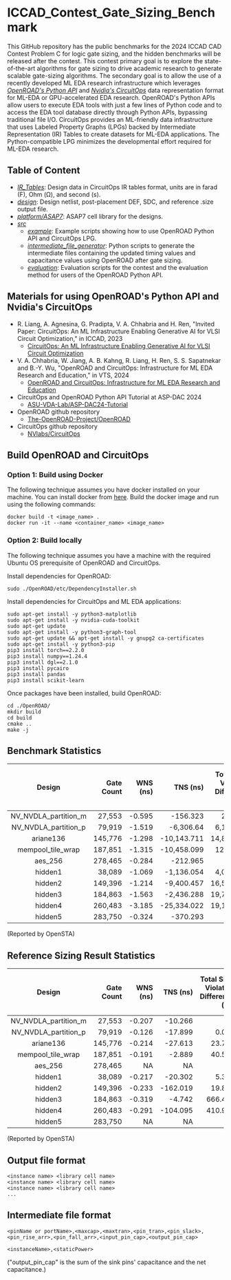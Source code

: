 # ICCAD_Contest_Gate_Sizing_Benchmark
This GitHub repository has the public benchmarks for the 2024 ICCAD CAD Contest Problem C for logic gate sizing, and the hidden benchmarks will be released after the contest. This contest primary goal is to explore the state-of-the-art algorithms for gate sizing to drive academic research to generate scalable gate-sizing algorithms. The secondary goal is to allow the use of a recently developed ML EDA research infrastructure which leverages [*OpenROAD's Python API*](https://github.com/The-OpenROAD-Project/OpenROAD) and [*Nvidia's CircuitOps*](https://github.com/NVlabs/CircuitOps/) data representation format for ML-EDA or GPU-accelerated EDA research. OpenROAD's Python APIs allow users to execute EDA tools with just a few lines of Python code and to access the EDA tool database directly through Python APIs, bypassing traditional file I/O. CircuitOps provides an ML-friendly data infrastructure that uses Labeled Property Graphs (LPGs) backed by Intermediate Representation (IR) Tables to create datasets for ML-EDA applications. The Python-compatible LPG minimizes the developmental effort required for ML-EDA research.


## Table of Content
  - [*IR_Tables*](./IR_Tables): Design data in CircuitOps IR tables format, units are in farad (F), Ohm (Ω), and second (s).
  - [*design*](./design): Design netlist, post-placement DEF, SDC, and reference .size output file.
  - [*platform/ASAP7*](./platform/ASAP7): ASAP7 cell library for the designs.
  - [*src*](./src)
    - [*example*](./src/example): Example scripts showing how to use OpenROAD Python API and CircuitOps LPG.
    - [*intermediate_file_generator*](./src/intermediate_file_generator): Python scripts to generate the intermediate files containing the updated timing values and capacitance values using OpenROAD after gate sizing. 
    - [*evaluation*](./src/evaluation): Evaluation scripts for the contest and the evaluation method for users of the OpenROAD Python API.
    
## Materials for using OpenROAD's Python API and Nvidia's CircuitOps
  - R. Liang, A. Agnesina, G. Pradipta, V. A. Chhabria and H. Ren, "Invited Paper: CircuitOps: An ML Infrastructure Enabling Generative AI for VLSI Circuit Optimization," in ICCAD, 2023
    - [CircuitOps: An ML Infrastructure Enabling Generative AI for VLSI Circuit Optimization](https://ieeexplore.ieee.org/abstract/document/10323611)
  - V. A. Chhabria, W. Jiang, A. B. Kahng, R. Liang, H. Ren, S. S. Sapatnekar and B.-Y. Wu, "OpenROAD and CircuitOps: Infrastructure for ML EDA Research and Education," in VTS, 2024
    - [OpenROAD and CircuitOps: Infrastructure for ML EDA Research and Education](https://vlsicad.ucsd.edu/Publications/Conferences/407/c407.pdf)
  - CircuitOps and OpenROAD Python API Tutorial at ASP-DAC 2024
    - [ASU-VDA-Lab/ASP-DAC24-Tutorial](https://github.com/ASU-VDA-Lab/ASP-DAC24-Tutorial)
  - OpenROAD github repository
    - [The-OpenROAD-Project/OpenROAD](https://github.com/The-OpenROAD-Project/OpenROAD)
  - CircuitOps github repository
    - [NVlabs/CircuitOps](https://github.com/NVlabs/CircuitOps/)

## Build OpenROAD and CircuitOps

###  Option 1: Build using Docker 
The following technique assumes you have docker installed on your machine. You can install docker from [here](https://docs.docker.com/engine/install/). Build the docker image and run using the following commands:
```
docker build -t <image_name> .
docker run -it --name <container_name> <image_name>
```

### Option 2: Build locally
The following technique assumes you have a machine with the required Ubuntu OS prerequisite of OpenROAD and CircuitOps.

Install dependencies for OpenROAD:
```
sudo ./OpenROAD/etc/DependencyInstaller.sh
```

Install dependencies for CircuitOps and ML EDA applications:
```
sudo apt-get install -y python3-matplotlib
sudo apt-get install -y nvidia-cuda-toolkit
sudo apt-get update
sudo apt-get install -y python3-graph-tool
sudo apt-get update && apt-get install -y gnupg2 ca-certificates
sudo apt-get install -y python3-pip
pip3 install torch==2.2.0
pip3 install numpy==1.24.4
pip3 install dgl==2.1.0
pip3 install pycairo
pip3 install pandas
pip3 install scikit-learn
```

Once packages have been installed, build OpenROAD:

```
cd ./OpenROAD/
mkdir build
cd build
cmake ..
make -j
```
## Benchmark Statistics
|        Design        |   Gate Count   |    WNS (ns)   |    TNS (ns)   |Total Slew Violation Difference (ns)|Total Load Capacitance Violation Difference (fF)| Total Leakage (uW)|
|:--------------------:|---------------:|--------------:|--------------:|--------------:|--------------:|--------------:|
| NV_NVDLA_partition_m | 27,553| -0.595|    -156.323|   258.761|    256|      1.672|
| NV_NVDLA_partition_p | 79,919| -1.519|   -6,306.64| 6,125.512|  5,292|      5.539|
| ariane136            |145,776| -1.298| -10,143.711|14,843.895| 15,463| 17,539.095|
| mempool_tile_wrap    |187,851| -1.315| -10,458.099|12,069.07 | 10,779|  2,590.189|
| aes_256              |278,465| -0.284|    -212.965|    942.81|  1,300|     16.771|
| hidden1              | 38,089| -1.069|  -1,136.054| 4,073.071|  6,811|      2.762|
| hidden2              |149,396| -1.214|  -9,400.457|16,582.889| 16,661| 17,152.379|
| hidden3              |184,863| -1.563|  -2,436.288|19,755.937| 33,088| 16,513.594|
| hidden4              |260,483| -3.185| -25,334.022|19,138.199| 27,548|     21.024|
| hidden5              |283,750| -0.324|    -370.293|     3.483|     NA|     16.17 |
(Reported by OpenSTA)

## Reference Sizing Result Statistics
|        Design        |   Gate Count   |    WNS (ns)   |    TNS (ns)   |Total Slew Violation Difference (ns)|Total Load Capacitance Violation Difference (fF)| Total Leakage (uW)| Runtime (s) |
|:--------------------:|---------------:|--------------:|--------------:|--------------:|--------------:|--------------:|--------------:|
| NV_NVDLA_partition_m | 27,553| -0.207|  -10.266|       NA|       NA|     2.693|  11|
| NV_NVDLA_partition_p | 79,919| -0.126|  -17.899|    0.074|       NA|     6.635| 254|
| ariane136            |145,776| -0.214|  -27.613|   23.713|       NA|17,545.15 | 573|
| mempool_tile_wrap    |187,851| -0.191|   -2.889|   40.511|       41| 2,594.179| 489|
| aes_256              |278,465|     NA|       NA|       NA|       NA|    16.918| 501|
| hidden1              | 38,089| -0.217|  -20.302|    5.394|       NA|     2.874| 114|
| hidden2              |149,396| -0.233| -162.019|   19.842|       NA|17,156.382| 570|
| hidden3              |184,863| -0.319|   -4.742|  666.407|      480|16,514.495|2243|
| hidden4              |260,483| -0.291| -104.095|  410.963|      709|    21.904|4282|
| hidden5              |283,750|     NA|       NA|       NA|       NA|    26.831| 501|
(Reported by OpenSTA)

## Output file format
```
<instance name> <library cell name>
<instance name> <library cell name>
<instance name> <library cell name>
...
```

## Intermediate file format
```
<pinName or portName>,<maxcap>,<maxtran>,<pin_tran>,<pin_slack>,<pin_rise_arr>,<pin_fall_arr>,<input_pin_cap>,<output_pin_cap>

<instanceName>,<staticPower>
```
("output_pin_cap" is the sum of the sink pins' capacitance and the net capacitance.)




 
